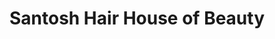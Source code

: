 ---
title: "Santosh Hair House of Beauty"
url: /reservoir/santosh-hair-house-of-beauty/
shop: hairdresser
---